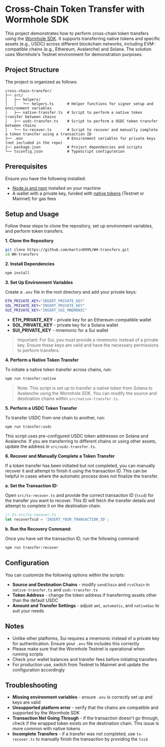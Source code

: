 # Cross-Chain Token Transfer with Wormhole SDK

This project demonstrates how to perform cross-chain token transfers using the [Wormhole SDK](https://github.com/wormhole-foundation/wormhole-sdk-ts). It supports transferring native tokens and specific assets (e.g., USDC) across different blockchain networks, including EVM-compatible chains (e.g., Ethereum, Avalanche) and Solana. The solution uses Wormhole's Testnet environment for demonstration purposes.

## Project Structure

The project is organized as follows:

```plaintext
cross-chain-transfer/
├── src/
│   ├── helpers/
│   │   └── helpers.ts      # Helper functions for signer setup and environment variables
│   ├── native-transfer.ts  # Script to perform a native token transfer between chains
│   ├── usdc-transfer.ts    # Script to perform a USDC token transfer between chains
│   └── tx-recover.ts       # Script to recover and manually complete a token transfer using a transaction ID
├── .env                    # Environment variables for private keys (not included in the repo)
├── package.json            # Project dependencies and scripts
└── tsconfig.json           # TypeScript configuration
```

## Prerequisites

Ensure you have the following installed:

 - [Node.js and npm](https://docs.npmjs.com/downloading-and-installing-node-js-and-npm) installed on your machine
 - A wallet with a private key, funded with [native tokens](https://faucets.chain.link/) (Testnet or Mainnet) for gas fees

## Setup and Usage

Follow these steps to clone the repository, set up environment variables, and perform token transfers.

**1. Clone the Repository**

```bash
git clone https://github.com/martin0995/WH-transfers.git
cd WH-transfers
```

**2. Install Dependencies**

```bash
npm install
```

**3. Set Up Environment Variables**

Create a `.env` file in the root directory and add your private keys:

```bash
ETH_PRIVATE_KEY="INSERT_PRIVATE_KEY"
SOL_PRIVATE_KEY="INSERT_PRIVATE_KEY"
SUI_PRIVATE_KEY="INSERT_SUI_MNEMONIC"
```

 - **ETH_PRIVATE_KEY** - private key for an Ethereum-compatible wallet
 - **SOL_PRIVATE_KEY** - private key for a Solana wallet
 - **SUI_PRIVATE_KEY** - mnemonic for a Sui wallet

>Important: For Sui, you must provide a mnemonic instead of a private key. Ensure these keys are valid and have the necessary permissions to perform transfers.

**4. Perform a Native Token Transfer**

To initiate a native token transfer across chains, run:

```bash
npm run transfer:native
```

> Note: This script is set up to transfer a native token from Solana to Avalanche using the Wormhole SDK. You can modify the source and destination chains within `src/native-transfer.ts`.

**5. Perform a USDC Token Transfer**

To transfer USDC from one chain to another, run:

```bash
npm run transfer:usdc
```

This script uses pre-configured USDC token addresses on Solana and Avalanche. If you are transferring to different chains or using other assets, update the address in `src/usdc-transfer.ts`.

**6. Recover and Manually Complete a Token Transfer**

If a token transfer has been initiated but not completed, you can manually recover it and attempt to finish it using the transaction ID. This can be helpful in cases where the automatic process does not finalize the transfer.

**a. Set the Transaction ID:**

Open `src/tx-recover.ts` and provide the correct transaction ID (`txid`) for the transfer you want to recover. This ID will fetch the transfer details and attempt to complete it on the destination chain.

```typescript
// In src/tx-recover.ts
let recoverTxid = 'INSERT_YOUR_TRANSACTION_ID';
```

**b. Run the Recovery Command:**

Once you have set the transaction ID, run the following command:

```bash
npm run transfer:recover
```

## Configuration

You can customize the following options within the scripts:

 - **Source and Destination Chains** - modify `sendChain` and `rcvChain` in `native-transfer.ts` and `usdc-transfer.ts`
 - **Token Address** - change the token address if transferring assets other than the default USDC
 - **Amount and Transfer Settings** - adjust `amt`, `automatic`, and `nativeGas` to suit your needs

## Notes

 - Unlike other platforms, Sui requires a mnemonic instead of a private key for authentication. Ensure your `.env` file includes this correctly
 - Please make sure that the Wormhole Testnet is operational when running scripts
 - Check your wallet balances and transfer fees before initiating transfers
 - For production use, switch from Testnet to Mainnet and update the configuration accordingly

## Troubleshooting

 - **Missing environment variables** - ensure `.env` is correctly set up and keys are valid
 - **Unsupported platform error** - verify that the chains are compatible and supported by the Wormhole SDK
 - **Transaction Not Going Through** - if the transaction doesn't go through, check if the wrapped token exists on the destination chain. This issue is more common with native tokens
 - **Incomplete Transfers** - if a transfer was not completed, use `tx-recover.ts` to manually finish the transaction by providing the `txid`
